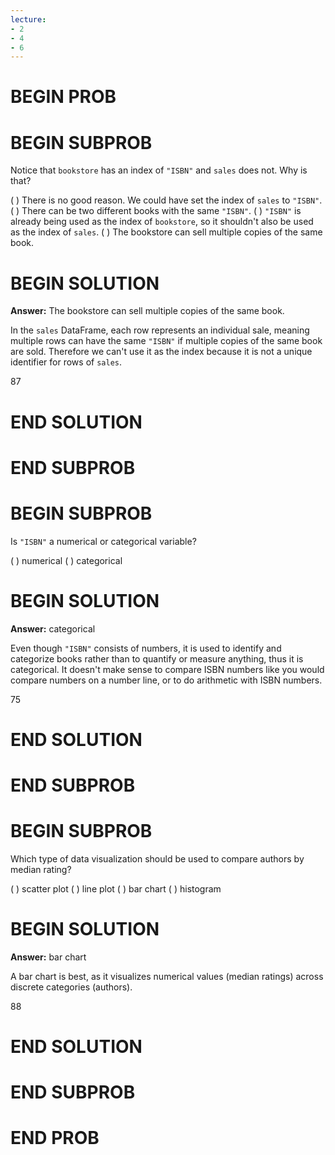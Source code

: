 ```yaml
---
lecture:
- 2
- 4
- 6
---
```


# BEGIN PROB

# BEGIN SUBPROB

Notice that `bookstore` has an index of `"ISBN"` and `sales` does not.
Why is that?

( ) There is no good reason. We could have set the index of `sales` to `"ISBN"`.
( ) There can be two different books with the same `"ISBN"`.
( ) `"ISBN"` is already being used as the index of `bookstore`, so it shouldn't also be used as the index of `sales`.
( ) The bookstore can sell multiple copies of the same book.

# BEGIN SOLUTION

**Answer:** The bookstore can sell multiple copies of the same book.

In the `sales` DataFrame, each row represents an individual sale, meaning multiple rows can have the same `"ISBN"` if multiple copies of the same book are sold. Therefore we can't use it as the index because it is not a unique identifier for rows of `sales`.

<average>87</average>

# END SOLUTION

# END SUBPROB

# BEGIN SUBPROB

Is `"ISBN"` a numerical or categorical variable?

( ) numerical 
( ) categorical

# BEGIN SOLUTION

**Answer:** categorical

Even though `"ISBN"` consists of numbers, it is used to identify and categorize books rather than to quantify or measure anything, thus it is categorical. It doesn't make sense to compare ISBN numbers like you would compare numbers on a number line, or to do arithmetic with ISBN numbers.

<average>75</average>

# END SOLUTION

# END SUBPROB

# BEGIN SUBPROB

Which type of data visualization should be used to compare authors by
median rating?

( ) scatter plot 
( ) line plot 
( ) bar chart 
( ) histogram

# BEGIN SOLUTION

**Answer:** bar chart

 A bar chart is best, as it visualizes numerical values (median ratings) across discrete categories (authors).
 
<average>88</average>

# END SOLUTION

# END SUBPROB

# END PROB